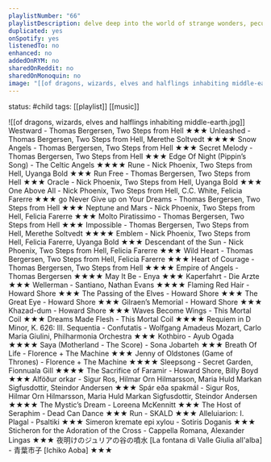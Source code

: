```yaml
---
playlistNumber: "66"
playlistDescription: delve deep into the world of strange wonders, peculiar beings, and never-ending possibilities.
duplicated: yes
onSpotify: yes
listenedTo: no
enhanced: no
addedOnRYM: no
sharedOnReddit: no
sharedOnMonoquin: no
image: "[[of dragons, wizards, elves and halflings inhabiting middle-earth.jpg]]"
---
```

status: #child 
tags: [[playlist]] [[music]] 

![[of dragons, wizards, elves and halflings inhabiting middle-earth.jpg]]
Westward - Thomas Bergersen, Two Steps from Hell ★★★
Unleashed - Thomas Bergersen, Two Steps from Hell, Merethe Soltvedt ★★★★
Snow Angels - Thomas Bergersen, Two Steps from Hell ★★★
Secret Melody - Thomas Bergersen, Two Steps from Hell ★★★
Edge Of Night (Pippin’s Song) - The Celtic Angels ★★★★
Rune - Nick Phoenix, Two Steps from Hell, Uyanga Bold ★★★
Run Free - Thomas Bergersen, Two Steps from Hell ★★★
Oracle - Nick Phoenix, Two Steps from Hell, Uyanga Bold ★★★
One Above All - Nick Phoenix, Two Steps from Hell, C.C. White, Felicia Farerre ★★★
go Never Give up on Your Dreams - Thomas Bergersen, Two Steps from Hell ★★★
Neptune and Mars - Nick Phoenix, Two Steps from Hell, Felicia Farerre ★★★
Molto Piratissimo - Thomas Bergersen, Two Steps from Hell ★★★
Impossible - Thomas Bergersen, Two Steps from Hell, Merethe Soltvedt ★★★★
Emblem - Nick Phoenix, Two Steps from Hell, Felicia Farerre, Uyanga Bold ★★★
Descendant of the Sun - Nick Phoenix, Two Steps from Hell, Felicia Farerre ★★★
Wild Heart - Thomas Bergersen, Two Steps from Hell, Felicia Farerre ★★★
Heart of Courage - Thomas Bergersen, Two Steps from Hell ★★★★
Empire of Angels - Thomas Bergersen ★★★★
May It Be - Enya ★★★
Kaperfahrt - Die Arzte ★★★
Wellerman - Santiano, Nathan Evans ★★★★
Flaming Red Hair - Howard Shore ★★★
The Passing of the Elves - Howard Shore ★★★
The Great Eye - Howard Shore ★★★
Gilraen’s Memorial - Howard Shore ★★★
Khazad-dum - Howard Shore ★★★
Waves Become Wings - This Mortal Coil ★★★
Dreams Made Flesh - This Mortal Coil ★★★★
Requiem in D Minor, K. 626: III. Sequentia - Confutatis - Wolfgang Amadeus Mozart, Carlo Maria Giulini, Philharmonia Orchestra ★★★
Kothbiro - Ayub Ogada ★★★★
Saya (Motherland - The Score) - Sona Jobarteh ★★★
Breath Of Life - Florence + The Machine ★★★
Jenny of Oldstones (Game of Thrones) - Florence + The Machine ★★★★
Sleepsong - Secret Garden, Fionnuala Gill ★★★★
The Sacrifice of Faramir - Howard Shore, Billy Boyd ★★★
Alföður orkar - Sigur Ros, Hilmar Orn Hilmarsson, Maria Huld Markan Sigfusdottir, Steindor Andersen ★★★
Spár eða spakmál - Sigur Ros, Hilmar Orn Hilmarsson, Maria Huld Markan Sigfusdottir, Steindor Andersen ★★★★
The Mystic’s Dream - Loreena McKennitt ★★★
The Host of Seraphim - Dead Can Dance ★★★
Run - SKALD ★★★
Alleluiarion: I. Plagal - Psaltiki ★★★
Simeron kremate epi xylou - Sotiris Doganis ★★★
Sticheron for the Adoration of the Cross - Cappella Romana, Alexander Lingas ★★★
夜明けのジュリアの谷の噴水 [La fontana di Valle Giulia all'alba] - 青葉市子 [Ichiko Aoba] ★★★
